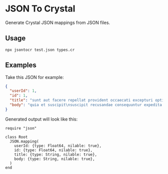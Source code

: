 # JSON To Crystal

Generate Crystal JSON mappings from JSON files.

## Usage

```
npx jsontocr test.json types.cr
```

## Examples

Take this JSON for example:

```json
{
  "userId": 1,
  "id": 1,
  "title": "sunt aut facere repellat provident occaecati excepturi optio reprehenderit",
  "body": "quia et suscipit\nsuscipit recusandae consequuntur expedita et cum\nreprehenderit molestiae ut ut quas totam\nnostrum rerum est autem sunt rem eveniet architecto"
}
```

Generated output will look like this:

```crystal
require "json"

class Root
  JSON.mapping(
    userId: {type: Float64, nilable: true},
    id: {type: Float64, nilable: true},
    title: {type: String, nilable: true},
    body: {type: String, nilable: true},
  )
end
```
